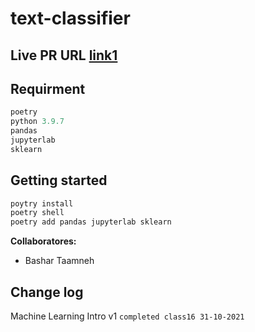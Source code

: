# text-classifier

## **Live PR URL** [link1](https://github.com/BasharTaamneh/text-classifier/pull/1)


## Requirment

```javascript
poetry
python 3.9.7
pandas
jupyterlab    
sklearn
```

## Getting started

```bash
poytry install
poetry shell
poetry add pandas jupyterlab sklearn
```


**Collaboratores:**

* Bashar Taamneh

## Change log
Machine Learning Intro v1  `completed class16 31-10-2021`